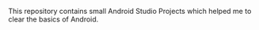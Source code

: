 This repository contains small Android Studio Projects which helped me to clear the basics of Android.
